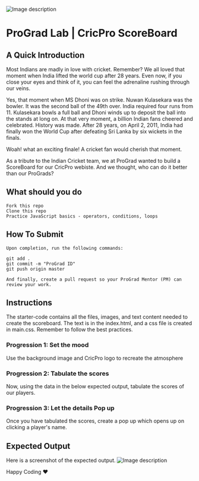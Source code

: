 ![Image description](https://i1.faceprep.in/ProGrad/face-logo-resized.png)

# ProGrad Lab | CricPro ScoreBoard

## A Quick Introduction

Most Indians are madly in love with cricket. Remember? We all loved that moment when India lifted the world cup after 28 years. Even now, if you close your eyes and think of it, you can feel the adrenaline rushing through our veins.

Yes, that moment when MS Dhoni was on strike. Nuwan Kulasekara was the bowler. It was the second ball of the 49th over. India required four runs from 11. Kulasekara bowls a full ball and Dhoni winds up to deposit the ball into the stands at long on. At that very moment, a billion Indian fans cheered and celebrated. History was made. After 28 years, on April 2, 2011, India had finally won the World Cup after defeating Sri Lanka by six wickets in the finals. 

Woah! what an exciting finale! A cricket fan would cherish that moment.

As a tribute to the Indian Cricket team, we at ProGrad wanted to build a ScoreBoard for our CricPro webiste. And we thought, who can do it better than our ProGrads?


## What should you do
```
Fork this repo
Clone this repo
Practice JavaScript basics - operators, conditions, loops
```

## How To Submit
```
Upon completion, run the following commands:

git add .
git commit -m "ProGrad ID"
git push origin master

And finally, create a pull request so your ProGrad Mentor (PM) can review your work.
```

## Instructions
The starter-code contains all the files, images, and text content needed to create the scoreboard. The text is in the index.html, and a css file is created in main.css. Remember to follow the best practices.

### Progression 1: Set the mood

Use the background image and CricPro logo to recreate the atmosphere

### Progression 2: Tabulate the scores

Now, using the data in the below expected output, tabulate the scores of our players.

### Progression 3: Let the details Pop up 
Once you have tabulated the scores, create a pop up which opens up on clicking a player's name.

## Expected Output
Here is a screenshot of the expected output.
![Image description](https://i1.faceprep.in/ProGrad/cricpro.png)


Happy Coding ❤️
